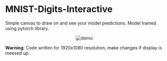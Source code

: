 # MNIST-Digits-Interactive

Simple canvas to draw on and see your model predictions. Model trained using pytorch library.

<p align="center">
  <img src="https://github.com/ChaitanyaKatti/MNIST-Digits-Interactive/assets/96473570/98d69078-ab7b-4a6c-8e1c-433f822c57d1" alt="demo" class="centered-image">
</p>

**Warning**: Code written for 1920x1080 resolution, make changes if display is meesed up.
